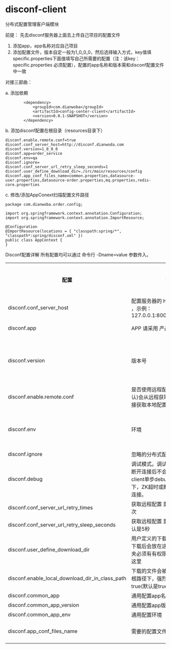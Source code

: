 disconf-client
=======

分布式配置管理客户端模块

前提：
先去disconf服务器上面去上传自己项目的配置文件
>
1. 添加app，app名称对应自己项目
2. 添加配置文件，版本自定一般为1_0_0_0，然后选择输入方式，key值填specific.properties下面值填写自己所需要的配置（注：该key：specific.properties 必须配置），配置的app名称和版本需和disconf配置文件中一致


对接三部曲：

a. 添加依赖
```
		<dependency>
			<groupId>com.dianwoba</groupId>
			<artifactId>config-center-client</artifactId>
			<version>0.0.1-SNAPSHOT</version>
		</dependency>	
```
b. 添加disconf配置在根目录（resources目录下）
```
disconf.enable.remote.conf=true
disconf.conf_server_host=http://disconf.dianwoda.com
disconf.version=1_0_0_0
disconf.app=order_service
disconf.env=qa
disconf.ignore=
disconf.conf_server_url_retry_sleep_seconds=1
disconf.user_define_download_dir=./src/main/resources/config
disconf.app_conf_files_name=common.properties,datasource-user.properties,datasource-order.properties,mq.properties,redis-core.properties
```

c. 修改/添加AppConext扫描配置文件路径

```
package com.dianwoba.order.config;

import org.springframework.context.annotation.Configuration;
import org.springframework.context.annotation.ImportResource;

@Configuration
@ImportResource(locations = { "classpath:spring/*", "classpath*:spring/disconf.xml" })
public class AppContext {
}
```

Disconf配置详解 
所有配置均可以通过 命令行 -Dname=value 参数传入。
<table>
        <tr>
            <th>配置</th>
			<th>说明</th>
            <th>默认值</th>
            <th>是否必填</th>
        </tr>
        <tr>
            <td>disconf.conf_server_host</td>
			<td>配置服务器的 HOST,用逗号分隔 ，示例：127.0.0.1:8000,127.0.0.1:8000</td>
            <td></td>
            <td>是</td>
        </tr>
        <tr>
            <td>disconf.app</td>
			<td>APP 请采用 产品线_服务名 格式</td>
            <td>优先读取命令行参数，然后再读取此文件的值 </td>
            <td>否</td>
        </tr>
        <tr>
            <td>disconf.version</td>
			<td>版本号</td>
            <td>默认DEFAULT_VERSION。优先读取命令行参数，然后再读取此文件的值，最后才读取默认值。</td>
            <td>否</td>
        </tr>
        <tr>
            <td>disconf.enable.remote.conf</td>
			<td>是否使用远程配置文件，true(默认)会从远程获取配置， false则直接获取本地配置</td>
            <td>false</td>
            <td>否</td>
        </tr>        <tr>
            <td>disconf.env</td>
			<td>环境</td>
            <td>默认为 DEFAULT_ENV。优先读取命令行参数，然后再读取此文件的值，最后才读取默认值 </td>
            <td>否</td>
        </tr>        <tr>
            <td>disconf.ignore</td>
			<td>忽略的分布式配置，用空格分隔</td>
            <td>空</td>
            <td>否</td>
        </tr>
        <tr>
            <td>disconf.debug</td>
			<td>调试模式。调试模式下，ZK超时或断开连接后不会重新连接（常用于client单步debug）。非调试模式下，ZK超时或断开连接会自动重新连接。</td>
            <td>false</td>
            <td>否</td>
        </tr>
        <tr>
            <td>disconf.conf_server_url_retry_times</td>
			<td>获取远程配置 重试次数，默认是3次 </td>
            <td>3</td>
            <td>否</td>
        </tr>
        <tr>
            <td>disconf.conf_server_url_retry_sleep_seconds</td>
			<td>获取远程配置 重试时休眠时间，默认是5秒</td>
            <td>5</td>
            <td>否</td>
        </tr>
        <tr>
            <td>disconf.user_define_download_dir</td>
			<td>用户定义的下载文件夹, 远程文件下载后会放在这里。注意，此文件夹必须有有权限，否则无法下载到这里</td>
            <td>./disconf/download </td>
            <td>否</td>
        </tr>
        <tr>
            <td>disconf.enable_local_download_dir_in_class_path</td>
			<td>下载的文件会被迁移到classpath根路径下，强烈建议将此选项置为 true(默认是true)</td>
            <td>true</td>
            <td>否</td>
        </tr>
        <tr>
            <td>disconf.common_app</td>
			<td>通用配置app名称</td>
            <td>common</td>
            <td>否</td>
        </tr>
        <tr>
            <td>disconf.common_app_version</td>
			<td>通用配置app版本</td>
            <td>默认version。</td>
            <td>否</td>
        </tr>
        <tr>
            <td>disconf.common_app_env</td>
			<td>通用配置环境</td>
            <td>默认与app环境相同</td>
            <td>否</td>
        </tr>
        <tr>
            <td>disconf.app_conf_files_name</td>
			<td>需要的配置文件中间用,号隔开</td>
            <td>不填写的话，只会加载对应app下的specific.properties</td>
            <td>否</td>
        </tr>
</table>

